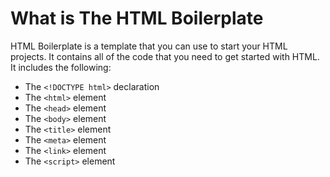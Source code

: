 # What is The HTML Boilerplate

HTML Boilerplate is a template that you can use to start your HTML projects. It contains all of the code that you need to get started with HTML. It includes the following:

  * The `<!DOCTYPE html>` declaration
  * The `<html>` element
  * The `<head>` element
  * The `<body>` element
  * The `<title>` element
  * The `<meta>` element
  * The `<link>` element
  * The `<script>` element

